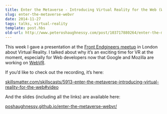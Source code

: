 ```yaml
---
title: Enter the Metaverse - Introducing Virtual Reality for the Web (WebVR)
slug: enter-the-metaverse-webvr
date: 2014-11-27
tags: talks, virtual-reality
template: post.hbs
old-url: http://www.peteroshaughnessy.com/post/103717880264/enter-the-metaverse-introducing-virtual-reality
---
```


This week I gave a presentation at the [Front Endgineers
meetup](http://meetup.com/Front-Endgineers-London/events/213532342/) in
London about Virtual Reality. I talked about why it’s an exciting time
for VR at the moment, especially for Web developers now that Google and
Mozilla are working on
[WebVR](http://blog.tojicode.com/2014/07/bringing-vr-to-chrome.html).

If you’d like to check out the recording, it’s here:

[skillsmatter.com/skillscasts/5913-enter-the-metaverse-introducing-virtual-reality-for-the-web\#video](http://skillsmatter.com/skillscasts/5913-enter-the-metaverse-introducing-virtual-reality-for-the-web#video)

And the slides (including all the links) are available here:

[poshaughnessy.github.io/enter-the-metaverse-webvr/](http://poshaughnessy.github.io/enter-the-metaverse-webvr/)



